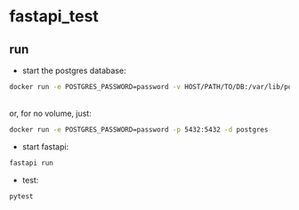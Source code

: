 # fastapi_test

## run
* start the postgres database:
```sh
docker run -e POSTGRES_PASSWORD=password -v HOST/PATH/TO/DB:/var/lib/postgresql/data -p 5432:5432 -d postgres
```
<br>or, for no volume, just: <br>
```sh
docker run -e POSTGRES_PASSWORD=password -p 5432:5432 -d postgres
```
* start fastapi:<br>
```sh
fastapi run
```
* test:<br>
```sh
pytest
```
